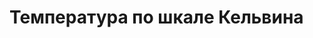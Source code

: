 # Температура по шкале Кельвина

<script setup>
const variables_1 = [
    "kelvin_temperature",
    "temperature"
];
</script>
<Formula :variables="variables_1" content="T = t + 273"/>
